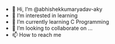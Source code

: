 - 👋 Hi, I’m @abhishekkumaryadav-aky
- 👀 I’m interested in learning
- 🌱 I’m currently learning  C Programming
- 💞️ I’m looking to collaborate on ...
- 📫 How to reach me 

<!---
abhishekkumaryadav-aky/abhishekkumaryadav-aky is a ✨ special ✨ repository because its `README.md` (this file) appears on your GitHub profile.
You can click the Preview link to take a look at your changes.
--->
